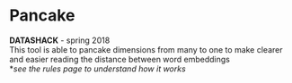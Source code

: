 # Pancake
<b>DATASHACK</b> - spring 2018
<br>This tool is able to pancake dimensions from many to one to make clearer and easier reading the distance between word embeddings
<br>**see the rules page to understand how it works*
